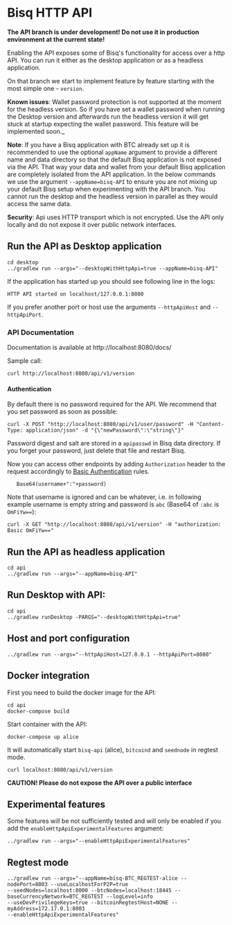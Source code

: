 # Bisq HTTP API

**The API branch is under development! 
Do not use it in production environment at the current state!**

Enabling the API exposes some of Bisq's functionality for access over a http API.
You can run it either as the desktop application or as a headless application.

On that branch we start to implement feature by feature starting with the most simple one - `version`.


**Known issues**: Wallet password protection is not supported at the moment for the headless version. So if you have set 
 a wallet password when running the Desktop version and afterwards run the headless version it will get stuck at startup 
 expecting the wallet password. This feature will be implemented soon._

**Note**: If you have a Bisq application with BTC already set up it is recommended to use the optional `appName` argument to 
provide a different name and data directory so that the default Bisq application is not exposed via the API. That way 
your data and wallet from your default Bisq application are completely isolated from the API application. In the below 
commands we use the argument `--appName=bisq-API` to ensure you are not mixing up your default Bisq setup when 
experimenting with the API branch. You cannot run the desktop and the headless version in parallel as they would access 
the same data.

**Security**: Api uses HTTP transport which is not encrypted. Use the API only locally and do not expose it over 
public network interfaces.

## Run the API as Desktop application

    cd desktop
    ../gradlew run --args="--desktopWithHttpApi=true --appName=bisq-API"
    
If the application has started up you should see following line in the logs:

    HTTP API started on localhost/127.0.0.1:8080
    
If you prefer another port or host use the arguments `--httpApiHost` and `--httpApiPort`.

### API Documentation

Documentation is available at http://localhost:8080/docs/

Sample call:

    curl http://localhost:8080/api/v1/version
    
#### Authentication

By default there is no password required for the API. We recommend that you set password as soon as possible: 

    curl -X POST "http://localhost:8080/api/v1/user/password" -H "Content-Type: application/json" -d "{\"newPassword\":\"string\"}"
    
Password digest and salt are stored in a `apipasswd` in Bisq data directory.
If you forget your password, just delete that file and restart Bisq.
    
Now you can access other endpoints by adding `Authorization` header to the request 
accordingly to [Basic Authentication](https://en.wikipedia.org/wiki/Basic_access_authentication) rules.
```
   Base64(username+":"+password)
```
Note that username is ignored and can be whatever, i.e. in following example username is empty string and password is `abc` 
(Base64 of `:abc` is `OmFiYw==`):

    curl -X GET "http://localhost:8080/api/v1/version" -H "authorization: Basic OmFiYw=="
    
## Run the API as headless application

    cd api
    ../gradlew run --args="--appName=bisq-API"
    
## Run Desktop with API:

    cd api
    ../gradlew runDesktop -PARGS="--desktopWithHttpApi=true"
    
## Host and port configuration

    ../gradlew run --args="--httpApiHost=127.0.0.1 --httpApiPort=8080" 
    
## Docker integration

First you need to build the docker image for the API:

    cd api
    docker-compose build

Start container with the API:
    
    docker-compose up alice

It will automatically start `bisq-api` (alice), `bitcoind` and `seednode` in regtest mode.

    curl localhost:8080/api/v1/version
    
**CAUTION! Please do not expose the API over a public interface**

## Experimental features

Some features will be not sufficiently tested and will only be enabled if you add the 
`enableHttpApiExperimentalFeatures` argument:

    ../gradlew run --args="--enableHttpApiExperimentalFeatures" 

## Regtest mode

    ../gradlew run --args="--appName=bisq-BTC_REGTEST-alice --nodePort=8003 --useLocalhostForP2P=true 
    --seedNodes=localhost:8000 --btcNodes=localhost:18445 --baseCurrencyNetwork=BTC_REGTEST --logLevel=info 
    --useDevPrivilegeKeys=true --bitcoinRegtestHost=NONE --myAddress=172.17.0.1:8003 
    --enableHttpApiExperimentalFeatures"
